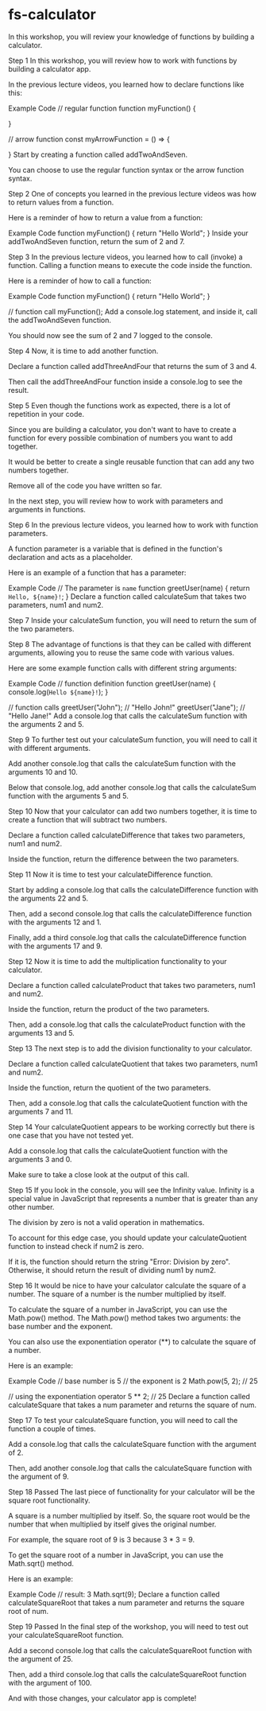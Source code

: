 # fs-calculator

In this workshop, you will review your knowledge of functions by building a calculator.

Step 1
In this workshop, you will review how to work with functions by building a calculator app.

In the previous lecture videos, you learned how to declare functions like this:

Example Code
// regular function
function myFunction() {

}

// arrow function
const myArrowFunction = () => {

}
Start by creating a function called addTwoAndSeven.

You can choose to use the regular function syntax or the arrow function syntax.

Step 2
One of concepts you learned in the previous lecture videos was how to return values from a function.

Here is a reminder of how to return a value from a function:

Example Code
function myFunction() {
  return "Hello World";
}
Inside your addTwoAndSeven function, return the sum of 2 and 7.

Step 3
In the previous lecture videos, you learned how to call (invoke) a function. Calling a function means to execute the code inside the function.

Here is a reminder of how to call a function:

Example Code
function myFunction() {
  return "Hello World";
}

// function call
myFunction();
Add a console.log statement, and inside it, call the addTwoAndSeven function.

You should now see the sum of 2 and 7 logged to the console.

Step 4
Now, it is time to add another function.

Declare a function called addThreeAndFour that returns the sum of 3 and 4.

Then call the addThreeAndFour function inside a console.log to see the result.

Step 5
Even though the functions work as expected, there is a lot of repetition in your code.

Since you are building a calculator, you don't want to have to create a function for every possible combination of numbers you want to add together.

It would be better to create a single reusable function that can add any two numbers together.

Remove all of the code you have written so far.

In the next step, you will review how to work with parameters and arguments in functions.

Step 6
In the previous lecture videos, you learned how to work with function parameters.

A function parameter is a variable that is defined in the function's declaration and acts as a placeholder.

Here is an example of a function that has a parameter:

Example Code
// The parameter is `name`
function greetUser(name) {
  return `Hello, ${name}!`;
}
Declare a function called calculateSum that takes two parameters, num1 and num2.

Step 7
Inside your calculateSum function, you will need to return the sum of the two parameters.

Step 8
The advantage of functions is that they can be called with different arguments, allowing you to reuse the same code with various values.

Here are some example function calls with different string arguments:

Example Code
// function definition
function greetUser(name) {
  console.log(`Hello ${name}!`);
}

// function calls
greetUser("John"); // "Hello John!"
greetUser("Jane"); // "Hello Jane!"
Add a console.log that calls the calculateSum function with the arguments 2 and 5.

Step 9
To further test out your calculateSum function, you will need to call it with different arguments.

Add another console.log that calls the calculateSum function with the arguments 10 and 10.

Below that console.log, add another console.log that calls the calculateSum function with the arguments 5 and 5.

Step 10
Now that your calculator can add two numbers together, it is time to create a function that will subtract two numbers.

Declare a function called calculateDifference that takes two parameters, num1 and num2.

Inside the function, return the difference between the two parameters.

Step 11
Now it is time to test your calculateDifference function.

Start by adding a console.log that calls the calculateDifference function with the arguments 22 and 5.

Then, add a second console.log that calls the calculateDifference function with the arguments 12 and 1.

Finally, add a third console.log that calls the calculateDifference function with the arguments 17 and 9.

Step 12
Now it is time to add the multiplication functionality to your calculator.

Declare a function called calculateProduct that takes two parameters, num1 and num2.

Inside the function, return the product of the two parameters.

Then, add a console.log that calls the calculateProduct function with the arguments 13 and 5.

Step 13
The next step is to add the division functionality to your calculator.

Declare a function called calculateQuotient that takes two parameters, num1 and num2.

Inside the function, return the quotient of the two parameters.

Then, add a console.log that calls the calculateQuotient function with the arguments 7 and 11.

Step 14
Your calculateQuotient appears to be working correctly but there is one case that you have not tested yet.

Add a console.log that calls the calculateQuotient function with the arguments 3 and 0.

Make sure to take a close look at the output of this call.

Step 15
If you look in the console, you will see the Infinity value. Infinity is a special value in JavaScript that represents a number that is greater than any other number.

The division by zero is not a valid operation in mathematics.

To account for this edge case, you should update your calculateQuotient function to instead check if num2 is zero.

If it is, the function should return the string "Error: Division by zero". Otherwise, it should return the result of dividing num1 by num2.

Step 16
It would be nice to have your calculator calculate the square of a number. The square of a number is the number multiplied by itself.

To calculate the square of a number in JavaScript, you can use the Math.pow() method. The Math.pow() method takes two arguments: the base number and the exponent.

You can also use the exponentiation operator (**) to calculate the square of a number.

Here is an example:

Example Code
// base number is 5 
// the exponent is 2
Math.pow(5, 2); // 25

// using the exponentiation operator
5 ** 2; // 25
Declare a function called calculateSquare that takes a num parameter and returns the square of num.

Step 17
To test your calculateSquare function, you will need to call the function a couple of times.

Add a console.log that calls the calculateSquare function with the argument of 2.

Then, add another console.log that calls the calculateSquare function with the argument of 9.

Step 18 Passed
The last piece of functionality for your calculator will be the square root functionality.

A square is a number multiplied by itself. So, the square root would be the number that when multiplied by itself gives the original number.

For example, the square root of 9 is 3 because 3 * 3 = 9.

To get the square root of a number in JavaScript, you can use the Math.sqrt() method.

Here is an example:

Example Code
// result: 3
Math.sqrt(9);
Declare a function called calculateSquareRoot that takes a num parameter and returns the square root of num.

Step 19 Passed
In the final step of the workshop, you will need to test out your calculateSquareRoot function.

Add a second console.log that calls the calculateSquareRoot function with the argument of 25.

Then, add a third console.log that calls the calculateSquareRoot function with the argument of 100.

And with those changes, your calculator app is complete!